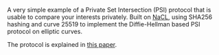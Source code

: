 A very simple example of a Private Set Intersection (PSI) protocol that is usable to compare your interests privately.
Built on [NaCL](http://nacl.cr.yp.to/), using SHA256 hashing and curve 25519 to implement the Diffie-Hellman based PSI protocol on elliptic curves.

The protocol is explained in [this paper](http://www.cs.cornell.edu/aevf/research/sigmod_2003.pdf).
